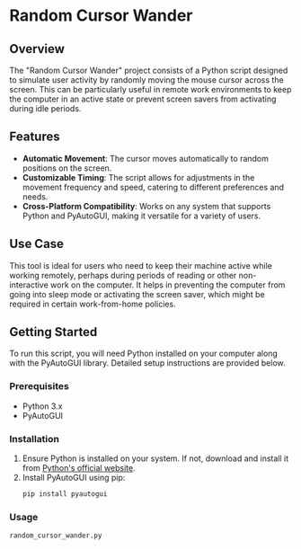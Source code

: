# Random Cursor Wander

## Overview
The "Random Cursor Wander" project consists of a Python script designed to simulate user activity by randomly moving the mouse cursor across the screen. This can be particularly useful in remote work environments to keep the computer in an active state or prevent screen savers from activating during idle periods.

## Features
- **Automatic Movement**: The cursor moves automatically to random positions on the screen.
- **Customizable Timing**: The script allows for adjustments in the movement frequency and speed, catering to different preferences and needs.
- **Cross-Platform Compatibility**: Works on any system that supports Python and PyAutoGUI, making it versatile for a variety of users.

## Use Case
This tool is ideal for users who need to keep their machine active while working remotely, perhaps during periods of reading or other non-interactive work on the computer. It helps in preventing the computer from going into sleep mode or activating the screen saver, which might be required in certain work-from-home policies.

## Getting Started
To run this script, you will need Python installed on your computer along with the PyAutoGUI library. Detailed setup instructions are provided below.

### Prerequisites
- Python 3.x
- PyAutoGUI

### Installation
1. Ensure Python is installed on your system. If not, download and install it from [Python's official website](https://www.python.org/downloads/).
2. Install PyAutoGUI using pip:
   ```bash
   pip install pyautogui

### Usage 
```bash
random_cursor_wander.py
